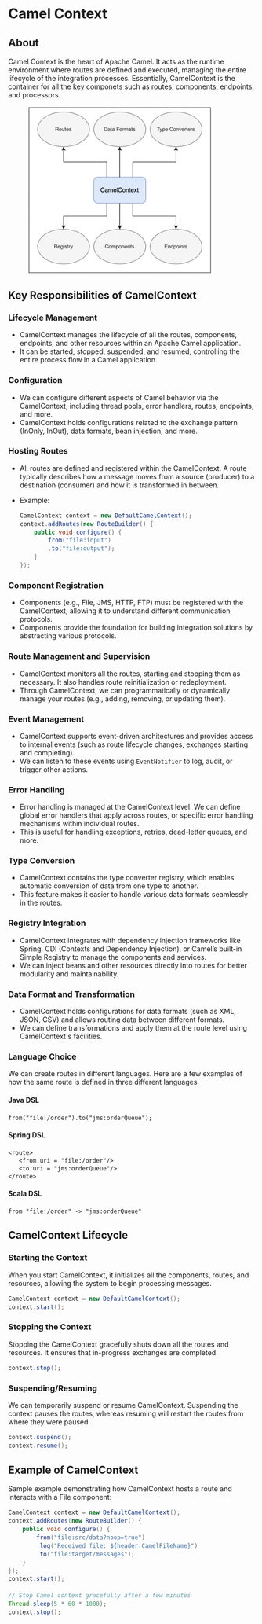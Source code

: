 # Camel Context

## **About**

Camel Context is the heart of Apache Camel. It acts as the runtime environment where routes are defined and executed, managing the entire lifecycle of the integration processes. Essentially, CamelContext is the container for all the key componets such as routes, components, endpoints, and processors.

<figure><img src="../../../../../.gitbook/assets/image (285).png" alt="" width="375"><figcaption></figcaption></figure>

## Key Responsibilities of CamelContext

### **Lifecycle Management**

* CamelContext manages the lifecycle of all the routes, components, endpoints, and other resources within an Apache Camel application.
* It can be started, stopped, suspended, and resumed, controlling the entire process flow in a Camel application.

### **Configuration**

* We can configure different aspects of Camel behavior via the CamelContext, including thread pools, error handlers, routes, endpoints, and more.
* CamelContext holds configurations related to the exchange pattern (InOnly, InOut), data formats, bean injection, and more.

### **Hosting Routes**

* All routes are defined and registered within the CamelContext. A route typically describes how a message moves from a source (producer) to a destination (consumer) and how it is transformed in between.
*   Example:

    ```java
    CamelContext context = new DefaultCamelContext();
    context.addRoutes(new RouteBuilder() {
        public void configure() {
            from("file:input")
            .to("file:output");
        }
    });
    ```

### **Component Registration**

* Components (e.g., File, JMS, HTTP, FTP) must be registered with the CamelContext, allowing it to understand different communication protocols.
* Components provide the foundation for building integration solutions by abstracting various protocols.

### **Route Management and Supervision**

* CamelContext monitors all the routes, starting and stopping them as necessary. It also handles route reinitialization or redeployment.
* Through CamelContext, we can programmatically or dynamically manage your routes (e.g., adding, removing, or updating them).

### **Event Management**

* CamelContext supports event-driven architectures and provides access to internal events (such as route lifecycle changes, exchanges starting and completing).
* We can listen to these events using `EventNotifier` to log, audit, or trigger other actions.

### **Error Handling**

* Error handling is managed at the CamelContext level. We can define global error handlers that apply across routes, or specific error handling mechanisms within individual routes.
* This is useful for handling exceptions, retries, dead-letter queues, and more.

### **Type Conversion**

* CamelContext contains the type converter registry, which enables automatic conversion of data from one type to another.
* This feature makes it easier to handle various data formats seamlessly in the routes.

### **Registry Integration**

* CamelContext integrates with dependency injection frameworks like Spring, CDI (Contexts and Dependency Injection), or Camel’s built-in Simple Registry to manage the components and services.
* We can inject beans and other resources directly into routes for better modularity and maintainability.

### **Data Format and Transformation**

* CamelContext holds configurations for data formats (such as XML, JSON, CSV) and allows routing data between different formats.
* We can define transformations and apply them at the route level using CamelContext's facilities.

### Language Choice

We can create routes in different languages. Here are a few examples of how the same route is defined in three different languages.

#### Java DSL

```
from("file:/order").to("jms:orderQueue");
```

#### Spring DSL

```
<route>
   <from uri = "file:/order"/>
   <to uri = "jms:orderQueue"/>
</route>
```

#### Scala DSL

```
from "file:/order" -> "jms:orderQueue"
```

## CamelContext Lifecycle

### **Starting the Context**

When you start CamelContext, it initializes all the components, routes, and resources, allowing the system to begin processing messages.

```java
CamelContext context = new DefaultCamelContext();
context.start();
```

### **Stopping the Context**&#x20;

Stopping the CamelContext gracefully shuts down all the routes and resources. It ensures that in-progress exchanges are completed.

```java
context.stop();
```

### **Suspending/Resuming**

We can temporarily suspend or resume CamelContext. Suspending the context pauses the routes, whereas resuming will restart the routes from where they were paused.

```java
context.suspend();
context.resume();
```

## Example of CamelContext

Sample example demonstrating how CamelContext hosts a route and interacts with a File component:

```java
CamelContext context = new DefaultCamelContext();
context.addRoutes(new RouteBuilder() {
    public void configure() {
        from("file:src/data?noop=true")
        .log("Received file: ${header.CamelFileName}")
        .to("file:target/messages");
    }
});
context.start();

// Stop Camel context gracefully after a few minutes
Thread.sleep(5 * 60 * 1000);
context.stop();
```


